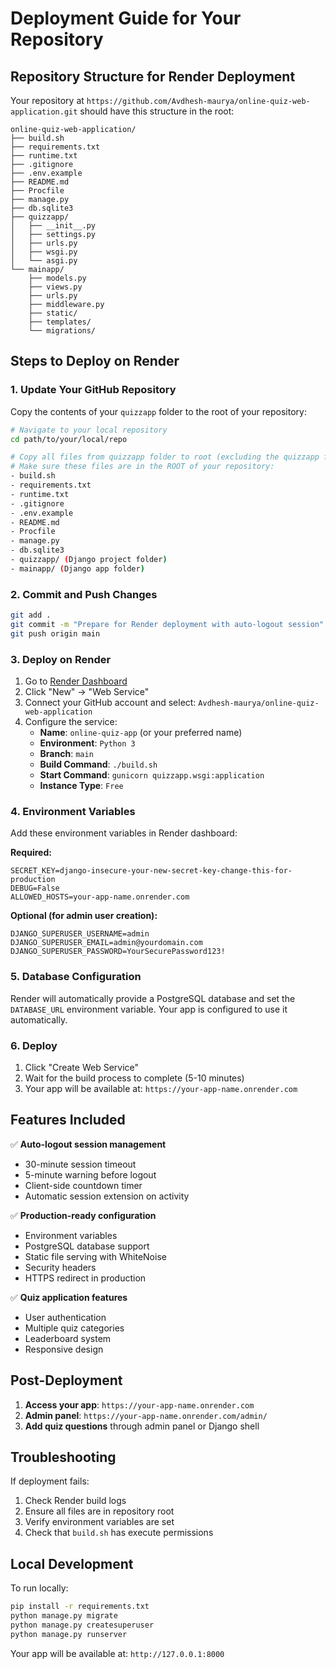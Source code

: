 # Deployment Guide for Your Repository

## Repository Structure for Render Deployment

Your repository at `https://github.com/Avdhesh-maurya/online-quiz-web-application.git` should have this structure in the root:

```
online-quiz-web-application/
├── build.sh
├── requirements.txt
├── runtime.txt
├── .gitignore
├── .env.example
├── README.md
├── Procfile
├── manage.py
├── db.sqlite3
├── quizzapp/
│   ├── __init__.py
│   ├── settings.py
│   ├── urls.py
│   ├── wsgi.py
│   └── asgi.py
└── mainapp/
    ├── models.py
    ├── views.py
    ├── urls.py
    ├── middleware.py
    ├── static/
    ├── templates/
    └── migrations/
```

## Steps to Deploy on Render

### 1. Update Your GitHub Repository

Copy the contents of your `quizzapp` folder to the root of your repository:

```bash
# Navigate to your local repository
cd path/to/your/local/repo

# Copy all files from quizzapp folder to root (excluding the quizzapp folder itself)
# Make sure these files are in the ROOT of your repository:
- build.sh
- requirements.txt
- runtime.txt
- .gitignore
- .env.example
- README.md
- Procfile
- manage.py
- db.sqlite3
- quizzapp/ (Django project folder)
- mainapp/ (Django app folder)
```

### 2. Commit and Push Changes

```bash
git add .
git commit -m "Prepare for Render deployment with auto-logout session"
git push origin main
```

### 3. Deploy on Render

1. Go to [Render Dashboard](https://dashboard.render.com/)
2. Click "New" → "Web Service"
3. Connect your GitHub account and select: `Avdhesh-maurya/online-quiz-web-application`
4. Configure the service:
   - **Name**: `online-quiz-app` (or your preferred name)
   - **Environment**: `Python 3`
   - **Branch**: `main`
   - **Build Command**: `./build.sh`
   - **Start Command**: `gunicorn quizzapp.wsgi:application`
   - **Instance Type**: `Free`

### 4. Environment Variables

Add these environment variables in Render dashboard:

**Required:**
```
SECRET_KEY=django-insecure-your-new-secret-key-change-this-for-production
DEBUG=False
ALLOWED_HOSTS=your-app-name.onrender.com
```

**Optional (for admin user creation):**
```
DJANGO_SUPERUSER_USERNAME=admin
DJANGO_SUPERUSER_EMAIL=admin@yourdomain.com
DJANGO_SUPERUSER_PASSWORD=YourSecurePassword123!
```

### 5. Database Configuration

Render will automatically provide a PostgreSQL database and set the `DATABASE_URL` environment variable. Your app is configured to use it automatically.

### 6. Deploy

1. Click "Create Web Service"
2. Wait for the build process to complete (5-10 minutes)
3. Your app will be available at: `https://your-app-name.onrender.com`

## Features Included

✅ **Auto-logout session management**
- 30-minute session timeout
- 5-minute warning before logout
- Client-side countdown timer
- Automatic session extension on activity

✅ **Production-ready configuration**
- Environment variables
- PostgreSQL database support
- Static file serving with WhiteNoise
- Security headers
- HTTPS redirect in production

✅ **Quiz application features**
- User authentication
- Multiple quiz categories
- Leaderboard system
- Responsive design

## Post-Deployment

1. **Access your app**: `https://your-app-name.onrender.com`
2. **Admin panel**: `https://your-app-name.onrender.com/admin/`
3. **Add quiz questions** through admin panel or Django shell

## Troubleshooting

If deployment fails:
1. Check Render build logs
2. Ensure all files are in repository root
3. Verify environment variables are set
4. Check that `build.sh` has execute permissions

## Local Development

To run locally:
```bash
pip install -r requirements.txt
python manage.py migrate
python manage.py createsuperuser
python manage.py runserver
```

Your app will be available at: `http://127.0.0.1:8000`